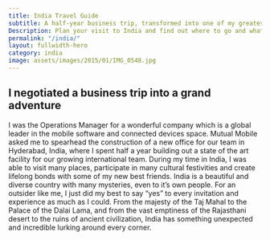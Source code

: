 ```yaml
---
title: India Travel Guide
subtitle: A half-year business trip, transformed into one of my greatest adventures.
Description: Plan your visit to India and find out where to go and what to do in India. Read about itineraries, activities, places to stay and travel essentials...
permalink: "/india/"
layout: fullwidth-hero
category: india
image: assets/images/2015/01/IMG_0548.jpg
---
```


## I negotiated a business trip into a grand adventure

I was the Operations Manager for a wonderful company which is a global leader in the mobile software and connected devices space. Mutual Mobile asked me to spearhead the construction of a new office for our team in Hyderabad, India, where I spent half a year building out a state of the art facility for our growing international team. During my time in India, I was able to visit many places, participate in many cultural festivities and create lifelong bonds with some of my new best friends. India is a beautiful and diverse country with many mysteries, even to it’s own people. For an outsider like me, I just did my best to say “yes” to every invitation and experience as much as I could. From the majesty of the Taj Mahal to the Palace of the Dalai Lama, and from the vast emptiness of the Rajasthani desert to the ruins of ancient civilization, India has something unexpected and incredible lurking around every corner.
